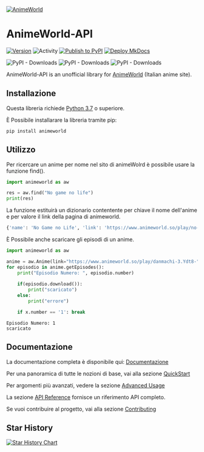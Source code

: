 [![AnimeWorld](https://github.com/MainKronos/AnimeWorld-API/blob/master/docs/static/img/AnimeWorld-API.png)](https://mainkronos.github.io/AnimeWorld-API/)
# AnimeWorld-API

[![Version](https://img.shields.io/pypi/v/animeworld)](https://github.com/MainKronos/AnimeWorld-API/releases/latest)
![Activity](https://img.shields.io/github/commit-activity/w/MainKronos/AnimeWorld-API) 
[![Publish to PyPI](https://github.com/MainKronos/AnimeWorld-API/workflows/Publish%20to%20PyPI/badge.svg)](https://pypi.org/project/animeworld/)
[![Deploy MkDocs](https://github.com/MainKronos/AnimeWorld-API/actions/workflows/deploy-mkdocs.yml/badge.svg)](https://github.com/MainKronos/AnimeWorld-API/actions/workflows/deploy-mkdocs.yml)

![PyPI - Downloads](https://img.shields.io/pypi/dm/animeworld)
![PyPI - Downloads](https://img.shields.io/pypi/dw/animeworld)
![PyPI - Downloads](https://img.shields.io/pypi/dd/animeworld)

AnimeWorld-API is an unofficial library for [AnimeWorld](https://www.animeworld.so/) (Italian anime site).

## Installazione
Questa libreria richiede [Python 3.7](https://www.python.org/) o superiore.

È Possibile installarare la libreria tramite pip:
```shell script
pip install animeworld
```

## Utilizzo
Per ricercare un anime per nome nel sito di animeWolrd è possibile usare la funzione find().
```python
import animeworld as aw

res = aw.find("No game no life")
print(res)
```
La funzione estituirà un dizionario contentente per chiave il nome dell'anime e per valore il link della pagina di animeworld.
```python
{'name': 'No Game no Life', 'link': 'https://www.animeworld.so/play/no-game-no-life.IJUH1', ...}
```
È Possibile anche scaricare gli episodi di un anime.
```python
import animeworld as aw

anime = aw.Anime(link="https://www.animeworld.so/play/danmachi-3.Ydt8-")
for episodio in anime.getEpisodes():
    print("Episodio Numero: ", episodio.number)
        
    if(episodio.download()):
        print("scaricato")
    else:
        print("errore")

    if x.number == '1': break
```
```
Episodio Numero: 1
scaricato
```

## Documentazione

La documentazione completa è disponibile qui: [Documentazione](https://mainkronos.github.io/AnimeWorld-API/)

Per una panoramica di tutte le nozioni di base, vai alla sezione [QuickStart](https://mainkronos.github.io/AnimeWorld-API/usage/quickstart.md)

Per argomenti più avanzati, vedere la sezione [Advanced Usage](https://mainkronos.github.io/AnimeWorld-API/usage/advanced.md)

La sezione [API Reference](https://mainkronos.github.io/AnimeWorld-API/api-reference/developer-interface.md) fornisce un riferimento API completo.

Se vuoi contribuire al progetto, vai alla sezione [Contributing](https://mainkronos.github.io/AnimeWorld-API/community/contributing.md)

## Star History

[![Star History Chart](https://api.star-history.com/svg?repos=MainKronos/AnimeWorld-API&type=Date)](https://star-history.com/#MainKronos/AnimeWorld-API&Date)
